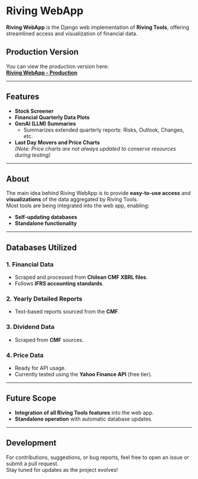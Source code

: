 # Riving WebApp

**Riving WebApp** is the Django web implementation of **Riving Tools**, offering streamlined access and visualization of financial data.

## Production Version

You can view the production version here:  
[**Riving WebApp - Production**](https://rivingwapp-production.up.railway.app/)

---

## Features

- **Stock Screener**  
- **Financial Quarterly Data Plots**  
- **GenAI (LLM) Summaries**  
  - Summarizes extended quarterly reports: Risks, Outlook, Changes, etc.  
- **Last Day Movers and Price Charts**  
  *(Note: Price charts are not always updated to conserve resources during testing)*  

---

## About

The main idea behind Riving WebApp is to provide **easy-to-use access** and **visualizations** of the data aggregated by Riving Tools.  
Most tools are being integrated into the web app, enabling:  
- **Self-updating databases**  
- **Standalone functionality**  

---

## Databases Utilized

### 1. Financial Data
- Scraped and processed from **Chilean CMF XBRL files**.  
- Follows **IFRS accounting standards**.

### 2. Yearly Detailed Reports
- Text-based reports sourced from the **CMF**.

### 3. Dividend Data
- Scraped from **CMF** sources.

### 4. Price Data
- Ready for API usage.  
- Currently tested using the **Yahoo Finance API** (free tier).

---

## Future Scope

- **Integration of all Riving Tools features** into the web app.  
- **Standalone operation** with automatic database updates.  

---

## Development

For contributions, suggestions, or bug reports, feel free to open an issue or submit a pull request.  
Stay tuned for updates as the project evolves!  
